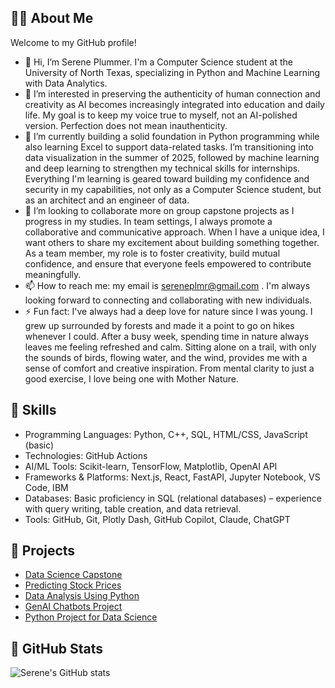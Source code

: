 ## 👨‍💻 About Me

Welcome to my GitHub profile!


- 👋 Hi, I’m Serene Plummer. I'm a Computer Science student at the University of North Texas, specializing in Python and Machine Learning with Data Analytics. 
- 👀 I’m interested in preserving the authenticity of human connection and creativity as AI becomes increasingly integrated into education and daily life. My goal is to keep my voice true to myself, not an AI-polished version. Perfection does not mean inauthenticity.   
- 🌱 I’m currently building a solid foundation in Python programming while also learning Excel to support data-related tasks. I’m transitioning into data visualization in the summer of 2025, followed by machine learning and deep learning to strengthen my technical skills for internships. Everything I'm learning is geared toward building my confidence and security in my capabilities, not only as a Computer Science student, but as an architect and an engineer of data.  
- 💞️ I’m looking to collaborate more on group capstone projects as I progress in my studies. In team settings, I always promote a collaborative and communicative approach. When I have a unique idea, I want others to share my excitement about building something together. As a team member, my role is to foster creativity, build mutual confidence, and ensure that everyone feels empowered to contribute meaningfully.
- 📫 How to reach me: my email is sereneplmr@gmail.com . I'm always looking forward to connecting and collaborating with new individuals.
- ⚡ Fun fact: I've always had a deep love for nature since I was young. I grew up surrounded by forests and made it a point to go on hikes whenever I could. After a busy week, spending time in nature always leaves me feeling refreshed and calm. Sitting alone on a trail, with only the sounds of birds, flowing water, and the wind, provides me with a sense of comfort and creative inspiration. From mental clarity to just a good exercise, I love being one with Mother Nature.


## 🌟 Skills

- Programming Languages: Python, C++, SQL, HTML/CSS, JavaScript (basic)
- Technologies: GitHub Actions
- AI/ML Tools: Scikit-learn, TensorFlow, Matplotlib, OpenAI API
- Frameworks & Platforms: Next.js, React, FastAPI, Jupyter Notebook, VS Code, IBM
- Databases: Basic proficiency in SQL (relational databases) – experience with query writing, table creation, and data retrieval.
- Tools: GitHub, Git, Plotly Dash, GitHub Copilot, Claude, ChatGPT

  
## 🚀 Projects

- [Data Science Capstone](https://github.com/serene4444/Data-Science-Capstone)
- [Predicting Stock Prices](https://github.com/serene4444/Prediciting-Stock-Prices)
- [Data Analysis Using Python](https://github.com/serene4444/COVID19-Data-Analysis-Using-Python)
- [GenAI Chatbots Project](https://github.com/serene4444/GenAI-Chatbots-Project)
- [Python Project for Data Science](https://github.com/serene4444/Python-Project-for-Data-Science)
  
## 🌟 GitHub Stats

![Serene's GitHub stats](https://github-readme-stats.vercel.app/api?username=serene4444&show_icons=true&theme=radical)

<!---
sereneplummerr/sereneplummerr is a ✨ special ✨ repository because its `README.md` (this file) appears on your GitHub profile.
You can click the Preview link to take a look at your changes.
--->
